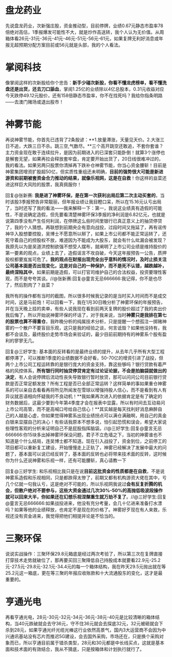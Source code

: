 # 盘龙药业
先说盘龙药业，次新强庄股，资金推动型，目前停牌，业绩0.67元静态市盈率78倍绝对高估，1季报爆发可能性不大，就是炒作高送转，我个人认为无价值。从周箱体看26元-31元-36元-41元-46元-51元-56元-61元，如果复牌无利好消息或年报无超预期分配方案目前或56元就是头部，我的个人看法。

# 掌阅科技
像掌阅这样的次新股给你个忠告：**新手少碰次新股，你看不懂龙虎榜单，看不懂洗盘还是出货，还去刀口舔血**，掌阅1.25亿的业绩除以4亿总股本，0.31元收益对应今天跌停49.12元股价，还有158倍静态市盈率，你不在找死吗？我给你指条明路——去澳门赌场或退出股市！

# 神雾节能
再说神雾节能，你首先已违背了2条股谚：**1.放量滞涨，天量见天价。2.大涨三日不追，大跌三日不杀。跳三空,气数尽。**三个高开跳空还敢追，不套你套谁？主力资金现在敢于连续拉升，是因为前期进入的已深套只能卧倒！就算3个涨停也是解套无望，如果再拉会释放套牢盘，肯定要开始出货了，20日线很难冲过的，我的看法。如果另两只股票你清掉再下跌补仓神雾节能，你当心资金腰斩！目前是神雾集团增资扩股超50亿，但实质性重组还未明确，**目前的强势很大可能是新进游资和前期被套资金合力推动的结果，就像乐视网，这是在自救**！你这样的韭菜还进这样巨大风险的股票，我真佩服你！

回复@张新赛: **我是进了神雾环保，是在第一次获利出局后第二次主动买套的**，当时该股3季报预告非常靓丽，但年报业绩让我目瞪口呆，所以在15.16元认亏出局了，当时还写了我的看法——我来解释一下：第一，我说这业绩真有造假的可能性，不是说确定造假，但先要看清楚神雾环保3季报的净利润是6.82亿元，也就是说第四季没有产生任何利润，在停牌这么些时间里银行已真正意义上的抽贷停贷了，我的个人猜想。再联想到前期央企有意向战投，过段时间又拖延了，再有谣传神华入股想要控股，吴博士不愿意所以掰了，如果上市公司都不能正常运转了，还死守着自己的控股权不放，难道因为不能成为大股东，就会有什么纰漏会被发现？我原先以为是吴道洪控制欲强不想受人摆布，就阐明了上市公司业绩是维持股价的第一要素的观点，业绩上去了，造假谣言不攻自破，今天这年报预告一公告，质押股权都要岌岌可危了。**我的观点在财报出现完全出乎意料的情况时，及时止损关注公司基本面是否出现变化，这是对自己的一种保护，而不是死不认错，越跌越补，最终深陷其中**，如果前期是造假，可以打官司维护自己的合法权益，投资要理性客观，而不是夸夸其谈。//@张新赛:回复@童言无忌666666:我记得，你不是也尽了，然后割肉了？韭菜？

我所有的操作都有当时的截图，所以很多时候我记录的是当时买入时间而不是成交时间，这是马前炮！可以回看一下，我在1月30日晚分析了神雾环保的年报预告，并在当天晚上挂的卖单，有些人说我现在看到前两天复牌的股价超过了我的卖出价我后悔了，所以开始说神雾环保的坏话了，对于我来说，当时**神雾只是我排在第七的股票也算不得重仓**，我昨晚分析的纯属技术分析，只是提醒一个想孤注一掷赌神雾的一个散户不要盲目乐观，这只是我的经验之谈，何言诋毁？如果他没持有，我都不会谈及，最终股价走势市场会来验证的，最少目前前期持有的神雾系个股有盈利的寥寥无几。

回复@三好学生: 基本面的反转看的是最终业绩的提升，从去年几乎所有大型工程都停滞了，可以推断1季度的业绩数据不会好看，50-70亿的增资引进了战投，但两个上市公司工程运转靠的是银行庞大的资金支持，靠这些够吗？银行贷款有着严格的风控体系，**所有银行同时抽贷停贷肯定有过论证论据，不会是拍脑袋就做出的决定**，有人会说停牌后流动性丧失导致银行暂时放贷，那可以问问公司目前银行贷款是否正常足额发放？所有工程是否已全部正常运转？这样简单的事如果重仓神雾系的可以亲自去看看再将所见所闻发在雪球以增强持股人信心，而不是看到有人有异议就恶语相向怀疑我的不良动机！**我如果再次进入的依据肯定是有了确定的财务数据后，这最少要到今年第4季度才会在报表中显露，所以有时间去互动易问上市公司高管，而不是高喊口号给自己信心！**其实越是每天找利好消息麻醉自己的人越是心虚，你如果觉得神雾系出现业绩拐点可以满仓满融啊，用自己的真金白银来显摆自己的决心！有些话我原本不想多说，怕引起恐慌和误会，希望大家说些理性客观的分析来证明自己不是屁股指挥脑袋。//@三好学生:回复@童言无忌666666:你15块多出掉神雾环保没问题，君子不立危墙之下，当初的神雾谁也不知道是个什么结局，连吴博士都不知道。现在引入战投了，资金到位，之前停工的项目都可以重新复工建设，开始慢慢走上正轨了，神雾已经解决了发展中最大的问题了，基本面可以说已经反转了，基本面的反转也必将带来技术面的反转，这时候你为什么还说神雾和乐视一样，还有可能腰斩，真心请教一下

回复@三好学生: 和乐视相比我只是在说**目前这批资金的性质都是在自救**，不是说神雾系造假和乐视相同，只是都跌得太惨了，前期又都有机构游资大佬在其中，亏几个亿就一句我认亏，这是绝对不可能的，所以乐视网我说过**会有反复折腾的机会，但散户绝对不要参与，这些大资金通过几次30%-50%的高抛低吸波段操作就可以回来大半，你如果还在幻想乐视涅槃重生就万劫不复了**。//@三好学生:回复@童言无忌666666:如果战投进来，他没有充分考量，会几十亿进来准备打水漂吗？如果等他的业绩释放，也肯定不是现在的价格了。神雾好歹现在有人来救，乐视还没有资金进来，我觉得把他们相提并论是不恰当的。

# 三聚环保
说说实战操作：三聚环保29.8元箱底是经过两次考验了，所以第三次在复牌直接打穿技术走势就破位了，那再要买回三聚降低自己持股成本就要看22.9元-25.2元-27.5元-29.8元-32.1元-34.4元的每一个箱体结构，我在昨天29.5元抛出就在等25.2元这一箱底，更在等三聚的年报应收账款和十大流通股东的变化，这才是最重要的。

# 亨通光电
再看亨通光电，28元-30元-32元-34元-36元-38元-40元是比较清晰的箱体结构，当40元跌破就会去守36元，守不住36元就会去探底32元，32元被砸就会下杀到28元，如果亨通光纤光缆光棒这行业依然高景气，国内3大运营商不会因为中兴通讯基站没有芯片而推迟5G建设，会去国外采购，市场还在，只是换个采购对象而已，所以亨通目前属于错杀类型，28元和30元都是中长线买点，这就是基本面和技术面的有效结合，我从不猜底，只是按箱体和计划执行就行了。